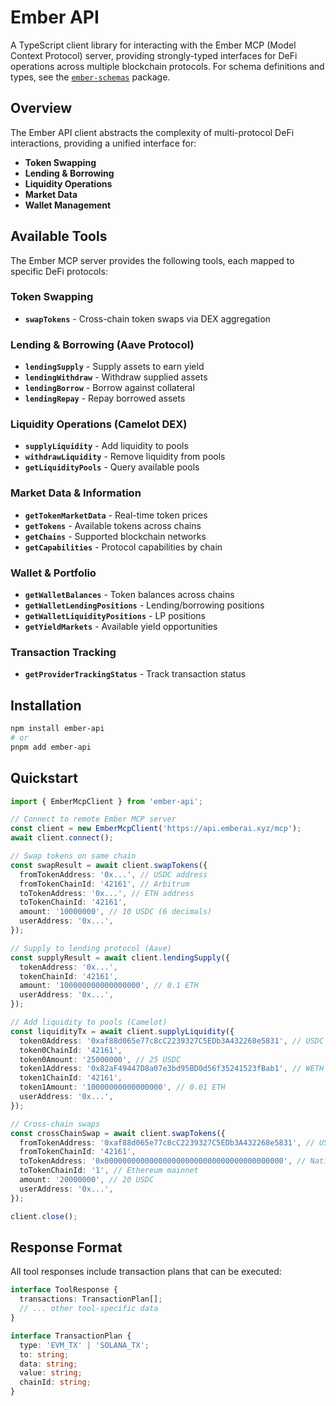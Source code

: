# Ember API

A TypeScript client library for interacting with the Ember MCP (Model Context Protocol) server, providing strongly-typed interfaces for DeFi operations across multiple blockchain protocols. For schema definitions and types, see the [`ember-schemas`](https://github.com/EmberAGI/arbitrum-vibekit/tree/main/typescript/lib/ember-schemas) package.

## Overview

The Ember API client abstracts the complexity of multi-protocol DeFi interactions, providing a unified interface for:

- **Token Swapping**
- **Lending & Borrowing**
- **Liquidity Operations**
- **Market Data**
- **Wallet Management**

## Available Tools

The Ember MCP server provides the following tools, each mapped to specific DeFi protocols:

### Token Swapping

- **`swapTokens`** - Cross-chain token swaps via DEX aggregation

### Lending & Borrowing (Aave Protocol)

- **`lendingSupply`** - Supply assets to earn yield
- **`lendingWithdraw`** - Withdraw supplied assets
- **`lendingBorrow`** - Borrow against collateral
- **`lendingRepay`** - Repay borrowed assets

### Liquidity Operations (Camelot DEX)

- **`supplyLiquidity`** - Add liquidity to pools
- **`withdrawLiquidity`** - Remove liquidity from pools
- **`getLiquidityPools`** - Query available pools

### Market Data & Information

- **`getTokenMarketData`** - Real-time token prices
- **`getTokens`** - Available tokens across chains
- **`getChains`** - Supported blockchain networks
- **`getCapabilities`** - Protocol capabilities by chain

### Wallet & Portfolio

- **`getWalletBalances`** - Token balances across chains
- **`getWalletLendingPositions`** - Lending/borrowing positions
- **`getWalletLiquidityPositions`** - LP positions
- **`getYieldMarkets`** - Available yield opportunities

### Transaction Tracking

- **`getProviderTrackingStatus`** - Track transaction status

## Installation

```bash
npm install ember-api
# or
pnpm add ember-api
```

## Quickstart

```typescript
import { EmberMcpClient } from 'ember-api';

// Connect to remote Ember MCP server
const client = new EmberMcpClient('https://api.emberai.xyz/mcp');
await client.connect();

// Swap tokens on same chain
const swapResult = await client.swapTokens({
  fromTokenAddress: '0x...', // USDC address
  fromTokenChainId: '42161', // Arbitrum
  toTokenAddress: '0x...', // ETH address
  toTokenChainId: '42161',
  amount: '10000000', // 10 USDC (6 decimals)
  userAddress: '0x...',
});

// Supply to lending protocol (Aave)
const supplyResult = await client.lendingSupply({
  tokenAddress: '0x...',
  tokenChainId: '42161',
  amount: '100000000000000000', // 0.1 ETH
  userAddress: '0x...',
});

// Add liquidity to pools (Camelot)
const liquidityTx = await client.supplyLiquidity({
  token0Address: '0xaf88d065e77c8cC2239327C5EDb3A432268e5831', // USDC
  token0ChainId: '42161',
  token0Amount: '25000000', // 25 USDC
  token1Address: '0x82aF49447D8a07e3bd95BD0d56f35241523fBab1', // WETH
  token1ChainId: '42161',
  token1Amount: '10000000000000000', // 0.01 ETH
  userAddress: '0x...',
});

// Cross-chain swaps
const crossChainSwap = await client.swapTokens({
  fromTokenAddress: '0xaf88d065e77c8cC2239327C5EDb3A432268e5831', // USDC on Arbitrum
  fromTokenChainId: '42161',
  toTokenAddress: '0x0000000000000000000000000000000000000000', // Native ETH
  toTokenChainId: '1', // Ethereum mainnet
  amount: '20000000', // 20 USDC
  userAddress: '0x...',
});

client.close();
```

## Response Format

All tool responses include transaction plans that can be executed:

```typescript
interface ToolResponse {
  transactions: TransactionPlan[];
  // ... other tool-specific data
}

interface TransactionPlan {
  type: 'EVM_TX' | 'SOLANA_TX';
  to: string;
  data: string;
  value: string;
  chainId: string;
}
```
